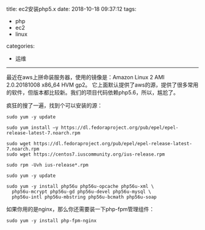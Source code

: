 title: ec2安装php5.x
date: 2018-10-18 09:37:12
tags:
- php
- ec2
- linux

categories:
- 运维
---


最近在aws上拼命装服务器，使用的镜像是：Amazon Linux 2 AMI 2.0.20181008 x86_64 HVM gp2。
它上面默认提供了aws的源，提供了很多常用的软件，但版本都比较新。我们的项目代码依赖php5.6，所以，尴尬了。

疯狂的搜了一遍，找到个可以安装的源：

```
sudo yum -y update

sudo yum install –y https://dl.fedoraproject.org/pub/epel/epel-release-latest-7.noarch.rpm

sudo wget https://dl.fedoraproject.org/pub/epel/epel-release-latest-7.noarch.rpm
sudo wget https://centos7.iuscommunity.org/ius-release.rpm

sudo rpm -Uvh ius-release*.rpm

sudo yum -y update

sudo yum -y install php56u php56u-opcache php56u-xml \
  php56u-mcrypt php56u-gd php56u-devel php56u-mysql \
  php56u-intl php56u-mbstring php56u-bcmath php56u-soap
```

如果你用的是nginx，那么你还需要装一下php-fpm管理组件：

```
sudo yum -y install php-fpm-nginx
```
